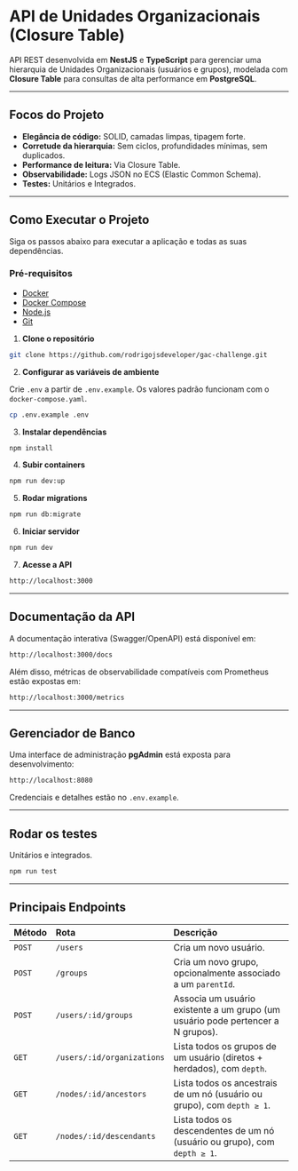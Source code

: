 # **API de Unidades Organizacionais (Closure Table)**

API REST desenvolvida em **NestJS** e **TypeScript** para gerenciar uma hierarquia de Unidades Organizacionais (usuários e grupos), modelada com **Closure Table** para consultas de alta performance em **PostgreSQL**.

---

## **Focos do Projeto**

* **Elegância de código:** SOLID, camadas limpas, tipagem forte.
* **Corretude da hierarquia:** Sem ciclos, profundidades mínimas, sem duplicados.
* **Performance de leitura:** Via Closure Table.
* **Observabilidade:** Logs JSON no ECS (Elastic Common Schema).
* **Testes:** Unitários e Integrados.

---

## **Como Executar o Projeto**

Siga os passos abaixo para executar a aplicação e todas as suas dependências.

### **Pré-requisitos**

* [Docker](https://www.docker.com/get-started/)
* [Docker Compose](https://docs.docker.com/compose/install/)
* [Node.js](https://nodejs.org/)
* [Git](https://git-scm.com/)

1. **Clone o repositório**
  ```bash
  git clone https://github.com/rodrigojsdeveloper/gac-challenge.git
  ```

2. **Configurar as variáveis de ambiente**

  Crie `.env` a partir de `.env.example`. Os valores padrão funcionam com o `docker-compose.yaml`.

  ```bash
  cp .env.example .env
  ```

3. **Instalar dependências**
  ```bash
  npm install
  ```

4. **Subir containers**
  ```bash
  npm run dev:up
  ```

5. **Rodar migrations**
  ```bash
  npm run db:migrate
  ```

6. **Iniciar servidor**
  ```bash
  npm run dev
  ```

7. **Acesse a API**
  ```bash
  http://localhost:3000
  ```

---

## **Documentação da API**

A documentação interativa (Swagger/OpenAPI) está disponível em:

```bash
http://localhost:3000/docs
```

Além disso, métricas de observabilidade compatíveis com Prometheus estão expostas em:

```bash
http://localhost:3000/metrics
```

---

## **Gerenciador de Banco**

Uma interface de administração **pgAdmin** está exposta para desenvolvimento:

```bash
http://localhost:8080
```

Credenciais e detalhes estão no `.env.example`.

---

## **Rodar os testes**

Unitários e integrados.

```bash
npm run test
```

---

## **Principais Endpoints**

| Método | Rota                       | Descrição |
| :----- | :-------------------------- | :--------- |
| `POST` | `/users`                   | Cria um novo usuário. |
| `POST` | `/groups`                  | Cria um novo grupo, opcionalmente associado a um `parentId`. |
| `POST` | `/users/:id/groups`        | Associa um usuário existente a um grupo (um usuário pode pertencer a N grupos). |
| `GET`  | `/users/:id/organizations` | Lista todos os grupos de um usuário (diretos + herdados), com `depth`. |
| `GET`  | `/nodes/:id/ancestors`     | Lista todos os ancestrais de um nó (usuário ou grupo), com `depth ≥ 1`. |
| `GET`  | `/nodes/:id/descendants`   | Lista todos os descendentes de um nó (usuário ou grupo), com `depth ≥ 1`. |
